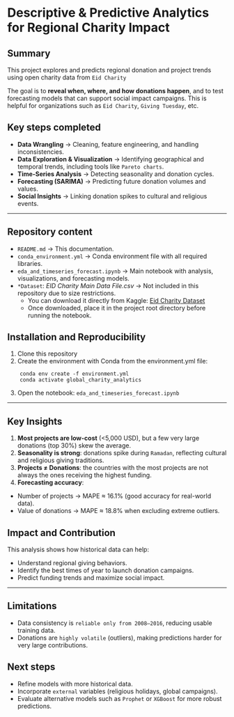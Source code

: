 # Descriptive & Predictive Analytics for Regional Charity Impact

## Summary
This project explores and predicts regional donation and project trends using open charity data from ``Eid Charity``

The goal is to **reveal when, where, and how donations happen**, and to test forecasting models that can support social impact campaigns. This is helpful for organizations such as ``Eid Charity``, ``Giving Tuesday``, etc.


## Key steps completed
- **Data Wrangling** → Cleaning, feature engineering, and handling inconsistencies.  
- **Data Exploration & Visualization** → Identifying geographical and temporal trends, including tools like ``Pareto charts``.
- **Time-Series Analysis** → Detecting seasonality and donation cycles.  
- **Forecasting (SARIMA)** → Predicting future donation volumes and values.  
- **Social Insights** → Linking donation spikes to cultural and religious events.  


---

## Repository content
- `README.md` → This documentation.  
- `conda_environment.yml` → Conda environment file with all required libraries.  
- `eda_and_timeseries_forecast.ipynb` → Main notebook with analysis, visualizations, and forecasting models.  
- ``*Dataset``: *EID Charity Main Data File.csv* → Not included in this repository due to size restrictions.  
  - You can download it directly from Kaggle: [Eid Charity Dataset](https://www.kaggle.com/datasets/rolanddecker/hundeyin-charity-dataset?select=EID+Charity+Main+Data+File.csv)  
  - Once downloaded, place it in the project root directory before running the notebook. 

## Installation and Reproducibility
1. Clone this repository
2. Create the environment with Conda from the environment.yml file:
```
    conda env create -f environment.yml
    conda activate global_charity_analytics
```
3. Open the notebook: `eda_and_timeseries_forecast.ipynb`

---

## Key Insights
1. **Most projects are low-cost** (<5,000 USD), but a few very large donations (top 30%) skew the average.
2. **Seasonality is strong**: donations spike during ``Ramadan``, reflecting cultural and religious giving traditions.
3. **Projects ≠ Donations**: the countries with the most projects are not always the ones receiving the highest funding.
4. **Forecasting accuracy**:
- Number of projects → MAPE ≈ 16.1% (good accuracy for real-world data).
- Value of donations → MAPE ≈ 18.8% when excluding extreme outliers.

## Impact and Contribution
This analysis shows how historical data can help:
- Understand regional giving behaviors.
- Identify the best times of year to launch donation campaigns.
- Predict funding trends and maximize social impact.

---

## Limitations
- Data consistency is ``reliable only from 2008–2016``, reducing usable training data.
- Donations are ``highly volatile`` (outliers), making predictions harder for very large contributions.

## Next steps
- Refine models with more historical data.
- Incorporate ``external`` variables (religious holidays, global campaigns).
- Evaluate alternative models such as ``Prophet`` or ``XGBoost`` for more robust predictions.
